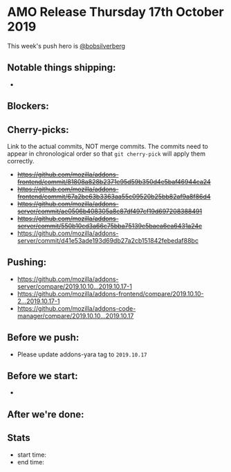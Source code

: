 # AMO Release Thursday 17th October 2019

This week's push hero is [@bobsilverberg](https://github.com/bobsilverberg)

## Notable things shipping:

*

## Blockers:



## Cherry-picks:

Link to the actual commits, NOT merge commits. The commits need to appear
in chronological order so that `git cherry-pick` will apply them correctly.
* ~~https://github.com/mozilla/addons-frontend/commit/81808a828b2371e95d59b350d4e5baf46944ca24~~
* ~~https://github.com/mozilla/addons-frontend/commit/67a2be63b3363aa55c09520b25bb82af9a8f86d4~~
* ~~https://github.com/mozilla/addons-server/commit/ae0506b408305a8c87df497cf19d697208388491~~
* ~~https://github.com/mozilla/addons-server/commit/550b10cd3a66c75bba75139e5baea6ea6431a24c~~
* https://github.com/mozilla/addons-server/commit/d41e53ade193d69db27a2cb151842febedaf88bc

## Pushing:

* https://github.com/mozilla/addons-server/compare/2019.10.10...2019.10.17-1
* https://github.com/mozilla/addons-frontend/compare/2019.10.10-2...2019.10.17-1
* https://github.com/mozilla/addons-code-manager/compare/2019.10.10...2019.10.17


## Before we push:

* Please update addons-yara tag to `2019.10.17`

## Before we start:

*

## After we're done:

## Stats

* start time:
* end time:
